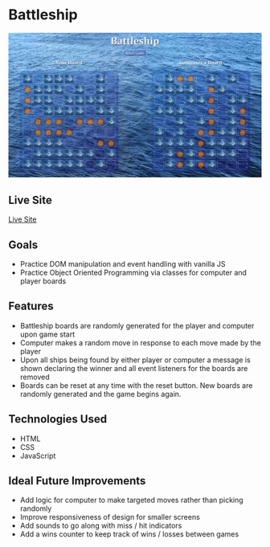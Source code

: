 # Battleship

![Project Screenshot](./readme-image/readme-image.png "Project Screenshot")

## Live Site
[Live Site](https://battleship-afink.netlify.app/)

## Goals
- Practice DOM manipulation and event handling with vanilla JS
- Practice Object Oriented Programming via classes for computer and player boards

## Features
- Battleship boards are randomly generated for the player and computer upon game start
- Computer makes a random move in response to each move made by the player
- Upon all ships being found by either player or computer a message is shown declaring the winner and all event listeners for the boards are removed
- Boards can be reset at any time with the reset button. New boards are randomly generated and the game begins again.

## Technologies Used
- HTML
- CSS
- JavaScript

## Ideal Future Improvements
- Add logic for computer to make targeted moves rather than picking randomly
- Improve responsiveness of design for smaller screens
- Add sounds to go along with miss / hit indicators
- Add a wins counter to keep track of wins / losses between games
